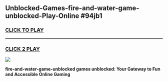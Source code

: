 
## Unblocked-Games-fire-and-water-game-unblocked-Play-Online #94jb1
<h3>
<a href="https://news.freeplayer.one?title=fire-and-water-game-unblocked&ref=3">CLICK TO PLAY</a></h3>
<hr>

<h3>
<a href="https://news.freeplayer.one?title=fire-and-water-game-unblocked&ref=3">CLICK 2 PLAY</a>
  
</h3>

<a href="https://news.freeplayer.one?title=fire-and-water-game-unblocked&ref=3"><img src="https://clearcache.store/games.png"></a>


**fire-and-water-game-unblocked games unblocked: Your Gateway to Fun and Accessible Online Gaming**
